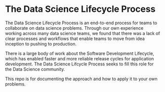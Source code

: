 # The Data Science Lifecycle Process

The Data Science Lifecycle Process is an end-to-end process for teams to collaborate on data science problems. Through our own experience working across many data science teams, we found that there was a lack of clear processes and workflows that enable teams to move from idea inception to pushing to production.

There is a large body of work about the Software Development Lifecycle, which has enabled faster and more reliable release cycles for application development. The Data Science Lifcycle Process seeks to fill this role for the Data Science community.

This repo is for documenting the approach and how to apply it to your own problems.
